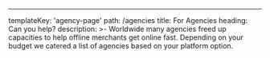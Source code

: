 ---
templateKey: 'agency-page'
path: /agencies
title: For Agencies
heading: Can you help?
description: >-
  Worldwide many agencies freed up capacities to help offline merchants get online fast. Depending on your budget we catered a list of agencies based on your platform option.
